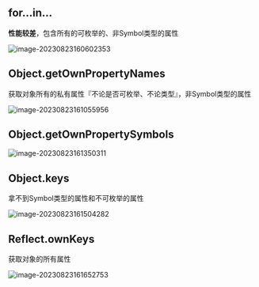 ## for...in...

**性能较差**，包含所有的可枚举的、非Symbol类型的属性

![image-20230823160602353](/notes/对象迭代/imgs/for_in.png)



## Object.getOwnPropertyNames

获取对象所有的私有属性『不论是否可枚举、不论类型』，非Symbol类型的属性

![image-20230823161055956](/notes/对象迭代/imgs/getOwnPropertyNames.png)



## Object.getOwnPropertySymbols

![image-20230823161350311](/notes/imgs/对象迭代/getOwnPropertySymbols.png)



## Object.keys

拿不到Symbol类型的属性和不可枚举的属性

![image-20230823161504282](/notes/imgs/对象迭代/Object_keys)



## Reflect.ownKeys

获取对象的所有属性

![image-20230823161652753](/notes/imgs/对象迭代/reflect_ownKeys.png)
